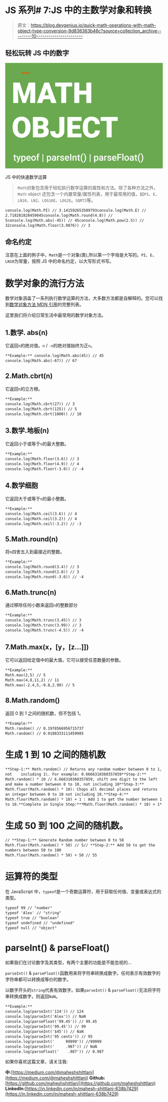 # JS 系列# 7:JS 中的主数学对象和转换

> 原文：<https://blog.devgenius.io/quick-math-operations-with-math-object-type-conversion-9d836363b46c?source=collection_archive---------10----------------------->

## 轻松玩转 JS 中的数字

![](img/546aa1cf90e7ad2fda473aeee8538361.png)

JS 中的快速数学运算

> `Math`对象包含用于轻松执行数学运算的属性和方法。除了各种方法之外，`Math` object 还包含一个内置常量/属性列表，用于最常用的值，如`PI`、`E`、`LN10`、`LN2`、`LOG10E`、`LOG2E`。`SQRT2`等。

```
console.log(Math.PI) // 3.141592653589793console.log(Math.E) // 2.718281828459045console.log(Math.round(4.8)) // 5console.log(Math.abs(-45)) // 45console.log(Math.pow(2.5)) // 32console.log(Math.floor(3.9876)) // 3
```

## 命名约定

注意在上面的例子中，`Math`是一个对象(类),所以第一个字母是大写的。`PI`、`E`、`LN10`为常量，按照 JS 中的命名约定，以大写形式书写。

# 数学对象的流行方法

数学对象涵盖了一系列执行数学运算的方法，大多数方法都是自解释的。您可以找到[数学对象方法 MDN 引用](https://developer.mozilla.org/en-US/docs/Web/JavaScript/Reference/Global_Objects/Math)的完整列表。

这里我们将介绍日常生活中最常用的数学对象方法。

## 1.数学. abs(n)

它返回`n`的绝对值。`n` / `-n`的绝对值始终为正`n`。

```
**Example:** console.log(Math.abs(45)) // 45
console.log(Math.abs(-67)) // 67
```

## 2.Math.cbrt(n)

它返回`n`的立方根。

```
**Example:**
console.log(Math.cbrt(27)) // 3
console.log(Math.cbrt(125)) // 5
console.log(Math.cbrt(1000)) // 10
```

## 3.数学.地板(n)

它返回小于或等于`n`的最大整数。

```
**Example:**
console.log(Math.floor(3.6)) // 3
console.log(Math.floor(4.9)) // 4
console.log(Math.floor(-3.8)) // -4
```

## 4.数学细胞

它返回大于或等于`n`的最小整数。

```
**Example:**
console.log(Math.ceil(3.6)) // 4
console.log(Math.ceil(3.2)) // 4
console.log(Math.ceil(-3.2)) // -3
```

## 5.Math.round(n)

将`n`四舍五入到最接近的整数。

```
**Example:**
console.log(Math.round(3.4)) // 3
console.log(Math.round(2.8)) // 3
console.log(Math.round(-3.6)) // -4
```

## 6.Math.trunc(n)

通过移除任何小数来返回`n`的整数部分

```
**Example:**
console.log(Math.trunc(3.45)) // 3
console.log(Math.trunc(3.99)) // 3
console.log(Math.trunc(-4.5)) // -4
```

## 7.Math.max(x，[y，[z…]])

它可以返回给定值中的最大值。它可以接受任意数量的参数。

```
**Example:**
Math.max(2,5) // 5
Math.max(4,8,11,2) // 11
Math.max(-2.4,5,-9.8,2.99) // 5
```

## 8.Math.random()

返回 0 到 1 之间的随机数，但不包括 1。

```
**Example:**
Math.random() // 0.1978566956715737
Math.random() // 0.9108333111459985
```

# 生成 1 到 10 之间的随机数

```
**Step-1:** Math.random() // Returns any random number between 0 to 1, not    including 1\. For example: 0.6666310360357859**Step-2:** Math.random() * 10 // 6.666310360357859, shift one digit to the left and make a number between 0 to 10, not including 10**Step-3:** Math.floor(Math.random() * 10): Chops all decimal places and returns an integer between 0 to 10 not including 10.**Step-4:** Math.floor(Math.random() * 10) + 1 : Add 1 to get the number between 1 to 10.**Complete in Single Step:***Math.floor(Math.random() * 10) + 1* 
```

# 生成 50 到 100 之间的随机数。

```
// **Step-1:** Generate Random number between 0 to 50
Math.floor(Math.random() * 50) // 5// **Step-2:** Add 50 to get the numbers between 50 to 100
Math.floor(Math.random() * 50) + 50 // 55
```

# 运算符的类型

在 JavaScript 中，`typeof`是一个奇数运算符，用于获取任何值、变量或表达式的类型。

```
typeof 99 // "number"
typeof 'Alex' // "string"
typeof true // "boolean"
typeof undefined // "undefined"
typeof null // "object"
```

# parseInt() & parseFloat()

如果我们在讨论数字及其类型，有两个主要的功能是不能忽视的…

`parseInt()` & `parseFloat()`函数用来将字符串转换成数字。任何表示有效数字的字符串都可以转换成等价的数字。

以数字开头的`string`代表有效数字。如果`parseInt()` & `parseFloat()`无法将字符串转换成数字，则返回`NaN`。

```
**Example:**
console.log(parseInt('124')) // 124
console.log(parseInt('Alex')) // NaN
console.log(parseFloat('99.45')) // 99.45
console.log(parseInt('99.45')) // 99
console.log(parseInt('$45')) // NaN
console.log(parseInt('95 cents')) // 95
console.log(praseInt('     99999')) //99999
console.log(parseInt('     .987')) // NaN
console.log(parseFloat('    .987')) // 0.987
```

如果你喜欢这篇文章，请关注我:

**中:**[https://medium.com/@maheshshittlani](https://medium.com/@maheshshittlani)
**Github:**[https://github.com/maheshshittlani](https://github.com/maheshshittlani)
**LinkedIn:**[https://in.linkedin.com/in/mahesh-shittlani-638b7429](https://in.linkedin.com/in/mahesh-shittlani-638b7429)